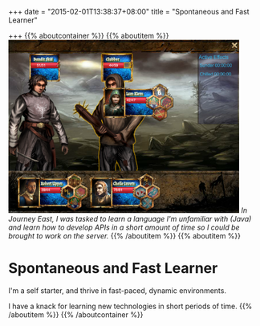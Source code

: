 +++
date = "2015-02-01T13:38:37+08:00"
title = "Spontaneous and Fast Learner"

+++
{{% aboutcontainer %}}
{{% aboutitem %}}
  <img src="/media/portfolio/journey_east@feature.png">
  <i>In Journey East, I was tasked to learn a language I'm unfamiliar with (Java) and learn how to develop APIs in a short amount of time so I could be brought to work on the server.</i>
{{% /aboutitem %}}
{{% aboutitem %}}
  <h1>Spontaneous and Fast Learner</h1>

  I'm a self starter, and thrive in fast-paced, dynamic environments.

  I have a knack for learning new technologies in short periods of time.
{{% /aboutitem %}}
{{% /aboutcontainer %}}
